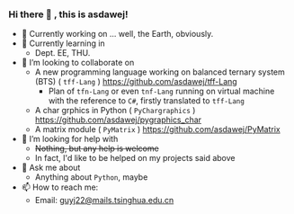 ### Hi there 👋 , this is asdawej!

- 🔭 Currently working on ... well, the Earth, obviously.
- 🌱 Currently learning in 
  - Dept. EE, THU.
- 👯 I’m looking to collaborate on
  - A new programming language working on balanced ternary system (BTS) ( `tff-Lang` ) https://github.com/asdawej/tff-Lang
    - Plan of `tfn-Lang` or even `tnf-Lang` running on virtual machine with the reference to `C#`, firstly translated to `tff-Lang`
  - A char grphics in Python ( `PyChargraphics` ) https://github.com/asdawej/pygraphics_char
  - A matrix module ( `PyMatrix` ) https://github.com/asdawej/PyMatrix
- 🤔 I’m looking for help with
  - <del>Nothing, but any help is welcome</del>
  - In fact, I'd like to be helped on my projects said above
- 💬 Ask me about
  - Anything about `Python`, maybe
- 📫 How to reach me:
  - Email: guyj22@mails.tsinghua.edu.cn
